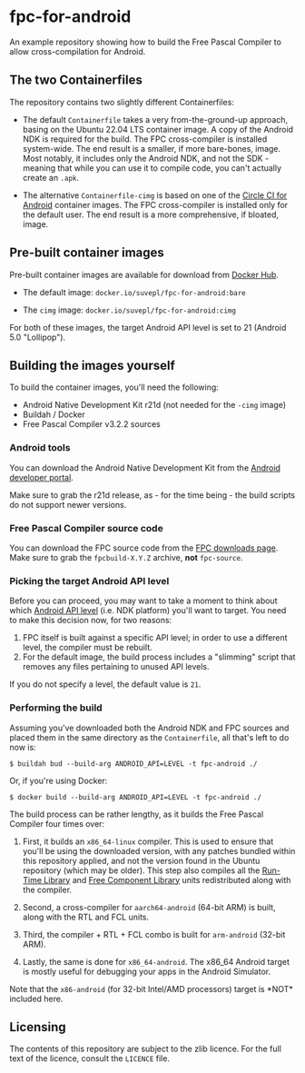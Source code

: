 # fpc-for-android

An example repository showing how to build the Free Pascal Compiler
to allow cross-compilation for Android.


## The two Containerfiles

The repository contains two slightly different Containerfiles:

- The default `Containerfile` takes a very from-the-ground-up approach,
  basing on the Ubuntu 22.04 LTS container image. A copy of the Android NDK
  is required for the build. The FPC cross-compiler is installed system-wide.
  The end result is a smaller, if more bare-bones, image. Most notably,
  it includes only the Android NDK, and not the SDK - meaning that while
  you can use it to compile code, you can't actually create an `.apk`.

- The alternative `Containerfile-cimg` is based on one of the
  [Circle CI for Android](https://hub.docker.com/r/cimg/android) container
  images. The FPC cross-compiler is installed only for the default user.
  The end result is a more comprehensive, if bloated, image.


## Pre-built container images

Pre-built container images are available for download from
[Docker Hub](https://hub.docker.com/repository/docker/suvepl/fpc-for-android).

- The default image: `docker.io/suvepl/fpc-for-android:bare`

- The `cimg` image: `docker.io/suvepl/fpc-for-android:cimg`

For both of these images, the target Android API level is set to 21
(Android 5.0 "Lollipop").


## Building the images yourself

To build the container images, you'll need the following:
- Android Native Development Kit r21d (not needed for the `-cimg` image)
- Buildah / Docker
- Free Pascal Compiler v3.2.2 sources


### Android tools

You can download the Android Native Development Kit from the 
[Android developer portal](https://developer.android.com/ndk/downloads/). 

Make sure to grab the r21d release, as - for the time being - the build
scripts do not support newer versions.


### Free Pascal Compiler source code

You can download the FPC source code from the
[FPC downloads page](https://www.freepascal.org/down/source/sources.html).
Make sure to grab the `fpcbuild-X.Y.Z` archive, **not** `fpc-source`.


### Picking the target Android API level

Before you can proceed, you may want to take a moment to think about which
[Android API level](https://en.wikipedia.org/wiki/Android_version_history#Overview)
(i.e. NDK platform) you'll want to target. You need to make this decision now,
for two reasons:

1. FPC itself is built against a specific API level;
   in order to use a different level, the compiler must be rebuilt.
2. For the default image, the build process includes a "slimming" script
   that removes any files pertaining to unused API levels.

If you do not specify a level, the default value is `21`.


### Performing the build

Assuming you've downloaded both the Android NDK and FPC sources
and placed them in the same directory as the `Containerfile`,
all that's left to do now is:
```
$ buildah bud --build-arg ANDROID_API=LEVEL -t fpc-android ./
```
Or, if you're using Docker:
```
$ docker build --build-arg ANDROID_API=LEVEL -t fpc-android ./
```

The build process can be rather lengthy,
as it builds the Free Pascal Compiler four times over:

1. First, it builds an `x86_64-linux` compiler.
This is used to ensure that you'll be using the downloaded version,
with any patches bundled within this repository applied,
and not the version found in the Ubuntu repository (which may be older).
This step also compiles all the
[Run-Time Library](https://www.freepascal.org/docs-html/current/rtl/index.html)
and [Free Component Library](https://www.freepascal.org/docs-html/current/fcl/index.html)
units redistributed along with the compiler.

2. Second, a cross-compiler for `aarch64-android` (64-bit ARM) is built,
along with the RTL and FCL units.

3. Third, the compiler + RTL + FCL combo is built for `arm-android` (32-bit ARM).

4. Lastly, the same is done for `x86_64-android`. The x86\_64 Android target
is mostly useful for debugging your apps in the Android Simulator.

Note that the `x86-android` (for 32-bit Intel/AMD processors)
target is \*NOT\* included here.


## Licensing

The contents of this repository are subject to the zlib licence.
For the full text of the licence, consult the `LICENCE` file.

